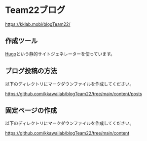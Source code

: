 # Team22ブログ

https://kklab.mobi/blogTeam22/


## 作成ツール
[Hugo](https://gohugo.io/)という静的サイトジェネレーターを使っています。

## ブログ投稿の方法
以下のディレクトリにマークダウンファイルを作成してください。

https://github.com/kkawailab/blogTeam22/tree/main/content/posts

## 固定ページの作成

以下のディレクトリにマークダウンファイルを作成してください。

https://github.com/kkawailab/blogTeam22/tree/main/content
